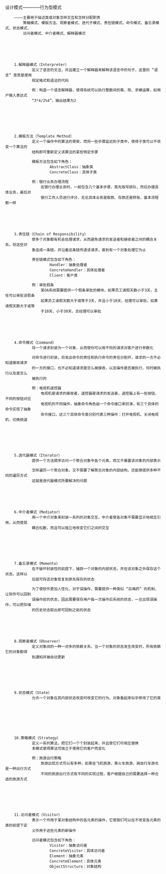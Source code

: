 设计模式————行为型模式




		————主要用于描述类或对象怎样交互和怎样分配职责
			策略模式、模板方法、观察者模式、迭代子模式、责任链模式、命令模式、备忘录模式、状态模式、
			访问者模式、中介者模式、解释器模式






		1.解释器模式（Interpreter）
				定义了语言的文法，并且建立一个解释器来解释该语言中的句子，这里的 “语言” 意思是使用
				规定格式和语法的代码

				例：构造一个语言解释器，使得系统可以执行整数间的乘、除、求模运算，如用户输入表达式 
				“3*4/2%4”，输出结果为2







		2.模板方法（Template Method）
				定义一个操作中的算法的骨架，而将一些步骤延迟到子类中，使得子类可以不改变一个算法的
				结构即可重新定义该算法的某些特定步骤

				模板方法包含如下角色：
						AbstractClass：抽象类
						ConcreteClass：具体子类

				例：银行业务办理流程
					在银行办理业务时，一般包含几个基本步骤，首先取号排队，然后办理具体业务，最后对
					银行工作人员进行评分，无论具体业务是取款、存款还是转账，基本流程都一样






		3.责任链（Chain of Responsibility）
				使多个对象都有机会处理请求，从而避免请求的发送者和接收者之间的耦合关系，将这些对
				象连成一条链，并沿着这条链传递该请求，直到有一个对象处理它为止

				责任链模式包含如下角色：
						Handler：抽象处理者
						ConcreteHandler：具体处理者
						Client：客户类

				例：审批假条
					某OA系统需要提供一个假条审批的模块，如果员工请假天数小于3天，主任可以审批该假条
					如果员工请假天数大于或等于3天，并且小于10天，经理可以审批，如果请假天数大于或等
					于10天，小于30天，总经理可以审批






		4.命令模式（Command）
				将一个请求封装为一个对象，从而使你可以用不同的请求对客户进行参数化

				对命令进行封装，将发出命令的责任和执行命令的责任分割开，请求的一方不必知道接收请求
				的一方的接口，也不必知道请求是怎么被接收，以及操作是否被执行、何时被执行以及是怎么
				被执行的

				例：电视机遥控器
					电视机是请求的接收者，遥控器是请求的发送者，遥控器上有一些按钮，不同的按钮对应
					电视机的不同操作，抽象命令角色由一个命令接口来扮演，有三个具体的命令实现了抽象
					命令接口，这三个具体命令类分别代表三种操作：打开电视机、关闭电视机、切换频道







		5.迭代器模式（Iterator）
				提供一个方法顺序访问一个聚合对象中各个元素，而又不暴露该对象的内部表示

				怎样遍历一个聚合对象，又不需要了解聚合对象的内部结构，还能够提供多种不同的遍历方式
				这就是迭代器模式所要解决的问题






		6.中介者模式（Mediator）
				用一个中介对象来封装一系列的对象交互，中介者使各对象不需要显示地相互引用，从而使其
				耦合松散，而且可以独立地改变它们之间的交互







		7.备忘录模式（Memento）
				在不破坏封装性的前提下，捕获一个对象的内部状态，并在该对象之外保存这个状态，这样以
				后就可将该对象恢复到原先保存的状态

				为了使软件更加人性化，对于误操作，需要提供一种类似 “后悔药” 的机制，让软件可以回到
				误操作前的状态，因此需要保存用户每一次操作后系统的状态，一旦出现误操作，可以把存储
				的历史状态取出即可回到之前的状态






		8.观察者模式（Observer）
				定义对象间的一种一对多的依赖关系，当一个对象的状态发生改变时，所有依赖它的对象都得
				到通知并被自动更新







		9.状态模式（State）
				允许一个对象在其内部状态改变时改变它的行为，对象看起来似乎修改了它的类








		10.策略模式（Strategy）
				定义一系列算法，把它们一个个封装起来，并且使它们可相互替换
				本模式使得算法可独立于使用它的客户而变化

				例：旅游出行策略
					旅游出现方式可以有多种，如乘坐飞机旅游，乘火车旅游，骑自行车游也是一种出行方式
					不同的旅游出行方式有不同的实现过程，客户根据自己的需要选择一种合适的旅游方式







		11.访问者模式（Visitor）
				表示一个作用于某对象结构中的各元素的操作，它使我们可以在不改变各元素的类的前提下定
				义作用于这些元素的新操作

				访问者模式包含如下角色：
						Visitor：抽象访问者
						ConcreteVisitor：具体访问者
						Element：抽象元素
						ConcreteElement：具体元素
						ObjectStructure：对象结构